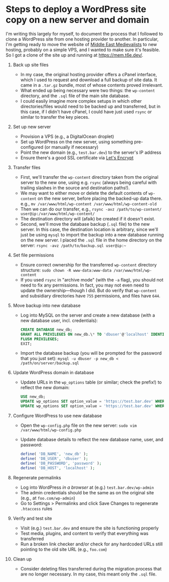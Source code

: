 # Steps to deploy a WordPress site copy on a new server and domain

I'm writing this largely for myself, to document the process that I followed to clone a
WordPress site from one hosting provider to another. In particular, I'm getting ready to
move the website of [Middle East Medievalists](https://www.middleeastmedievalists.com/)
to new hosting, probably on a simple VPS, and I wanted to make sure it's feasible. So I
got a clone of the site up and running at <https://mem.t6e.dev/>.

1.  Back up site files

    - In my case, the original hosting provider offers a cPanel interface, which I used
      to request and download a full backup of site data. It came in a `.tar.gz` bundle,
      most of whose contents proved irrelevant.
    - What ended up being necessary were two things: the `wp-content` directory, and the
      `.sql` file of the main site database.
    - I could easily imagine more complex setups in which other directories/files would
      need to be backed up and transferred, but in this case, if I didn't have cPanel, I
      could have just used `rsync` or similar to transfer the key pieces.

2.  Set up new server

    - Provision a VPS (e.g., a DigitalOcean droplet)
    - Set up WordPress on the new server, using something pre-configured (or manually if
      necessary)
    - Point the new domain (e.g., `test.bar.dev`) to the server's IP address
    - Ensure there's a good SSL certificate via
      [Let's Encrypt](https://letsencrypt.org/)

3.  Transfer files

    - First, we'll transfer the `wp-content` directory taken from the original server to
      the new one, using e.g. `rsync` (always being careful with trailing slashes in the
      source and destination paths!).
    - We may want to either move or delete the default contents of `wp-content` on the
      new server, before placing the backed-up data there. e.g.,
      `mv /var/www/html/wp-content /var/www/html/wp-content-old`
    - Then we can do our transfer, e.g.,
      `rsync -avz /path/to/wp-content/ user@ip:/var/www/html/wp-content/`
    - The destination directory will (afaik) be created if it doesn't exist.
    - Second, we'll move the database backup (`.sql` file) to the new server. In this
      case, the destination location is arbitrary, since we'll just be using `mysql` to
      import the backup into a new database running on the new server. I placed the
      `.sql` file in the home directory on the server:
      `rsync -avz /path/to/backup.sql user@ip:~`

4.  Set file permissions

    - Ensure correct ownership for the transferred `wp-content` directory structure:
      `sudo chown -R www-data:www-data /var/www/html/wp-content`
    - If you used `rsync` in "archive mode" (with the `-a` flag), you should not need to
      fix any permissions. In fact, you may not even need to update the ownership—though
      I did. But do verify that `wp-content` and subsidiary directories have `755`
      permissions, and files have `644`.

5.  Move backup into new database

    - Log into MySQL on the server and create a new database (with a new database user,
      incl. credentials):

      ```sql
      CREATE DATABASE new_db;
      GRANT ALL PRIVILEGES ON new_db.\* TO 'dbuser'@'localhost' IDENTIFIED BY 'password';
      FLUSH PRIVILEGES;
      EXIT;
      ```

    - Import the database backup (you will be prompted for the password that you just
      set): `mysql -u dbuser -p new_db < /path/on/server/backup.sql`

6.  Update WordPress domain in database

    - Update URLs in the `wp_options` table (or similar; check the prefix!) to reflect
      the new domain:

      ```sql
      USE new_db;
      UPDATE wp_options SET option_value = 'https://test.bar.dev' WHERE option_name = 'siteurl';
      UPDATE wp_options SET option_value = 'https://test.bar.dev' WHERE option_name = 'home';
      ```

7.  Configure WordPress to use new database

    - Open the `wp-config.php` file on the new server:
      `sudo vim /var/www/html/wp-config.php`
    - Update database details to reflect the new database name, user, and password:

      ```php
      define( 'DB_NAME', 'new_db' );
      define( 'DB_USER', 'dbuser' );
      define( 'DB_PASSWORD', 'password' );
      define( 'DB_HOST', 'localhost' );
      ```

8.  Regenerate permalinks

    - Log into WordPress _in a browser_ at (e.g.) `test.bar.dev/wp-admin`
    - The admin credentials should be the same as on the original site (e.g., at
      `foo.com/wp-admin`)
    - Go to Settings > Permalinks and click Save Changes to regenerate `.htaccess` rules

9.  Verify and test site

    - Visit (e.g.) `test.bar.dev` and ensure the site is functioning properly
    - Test media, plugins, and content to verify that everything was transferred
    - Run a broken link checker and/or check for any hardcoded URLs still pointing to
      the old site URL (e.g., `foo.com`)

10. Clean up

    - Consider deleting files transferred during the migration process that are no
      longer necessary. In my case, this meant only the `.sql` file.
